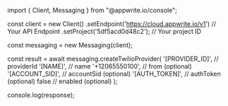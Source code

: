 import { Client, Messaging } from "@appwrite.io/console";

const client = new Client()
    .setEndpoint('https://cloud.appwrite.io/v1') // Your API Endpoint
    .setProject('5df5acd0d48c2'); // Your project ID

const messaging = new Messaging(client);

const result = await messaging.createTwilioProvider(
    '[PROVIDER_ID]', // providerId
    '[NAME]', // name
    '+12065550100', // from (optional)
    '[ACCOUNT_SID]', // accountSid (optional)
    '[AUTH_TOKEN]', // authToken (optional)
    false // enabled (optional)
);

console.log(response);
